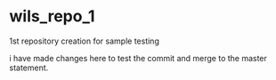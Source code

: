 # wils_repo_1
1st repository creation for sample testing

i have made changes here to test the commit and merge to the master statement.
